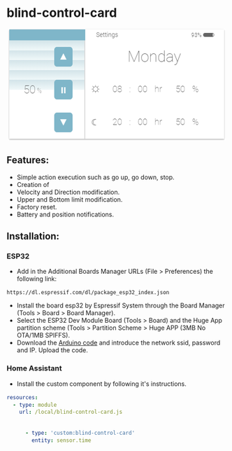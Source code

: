# blind-control-card



<p align="center">
  <img src="https://github.com/juagarh5/blind-control-card/blob/master/examples/Interface.png?raw=true">
</p>

## Features:
* Simple action execution such as go up, go down, stop.
* Creation of 
* Velocity and Direction modification.
* Upper and Bottom limit modification.
* Factory reset.
* Battery and position notifications.

## Installation:

### ESP32
* Add in the Additional Boards Manager URLs (File > Preferences) the following link:
```
https://dl.espressif.com/dl/package_esp32_index.json
```
* Install the board esp32 by Espressif System through the Board Manager (Tools > Board > Board Manager).
* Select the ESP32 Dev Module Board (Tools > Board) and the Huge App partition scheme (Tools > Partition Scheme > Huge APP (3MB No OTA/1MB SPIFFS).
* Download the [Arduino code](https://github.com/downloads/juagarh5/blind-control-card/MQTT_BLE_Controller.ino) and introduce the network ssid, password and IP. Upload the code.

### Home Assistant

* Install the custom component by following it's instructions.







```yaml
resources:
  - type: module
    url: /local/blind-control-card.js
    
```

```yaml
      - type: 'custom:blind-control-card'
        entity: sensor.time
    
```

